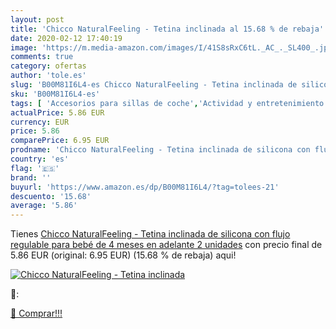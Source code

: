 ```yaml
---
layout: post
title: 'Chicco NaturalFeeling - Tetina inclinada al 15.68 % de rebaja'
date: 2020-02-12 17:40:19
image: 'https://m.media-amazon.com/images/I/41S8sRxC6tL._AC_._SL400_.jpg'
comments: true
category: ofertas
author: 'tole.es'
slug: 'B00M81I6L4-es Chicco NaturalFeeling - Tetina inclinada de silicona con...'
sku: 'B00M81I6L4-es'
tags: [ 'Accesorios para sillas de coche','Actividad y entretenimiento','Andadores','Bebé','Espejos para asientos traseros','Higiene y cuidado','Sillas de coche y accesorios','Toallitas húmedas para bebé','Toallitas y accesorios para bebé','bebé','chicco', ]
actualPrice: 5.86 EUR
currency: EUR
price: 5.86
comparePrice: 6.95 EUR
prodname: 'Chicco NaturalFeeling - Tetina inclinada de silicona con flujo regulable para bebé de 4 meses en adelante  2 unidades'
country: 'es'
flag: '🇪🇸'
brand: ''
buyurl: 'https://www.amazon.es/dp/B00M81I6L4/?tag=tolees-21'
descuento: '15.68'
average: '5.86'
---
```


Tienes [Chicco NaturalFeeling - Tetina inclinada de silicona con flujo regulable para bebé de 4 meses en adelante  2 unidades](https://www.amazon.es/dp/B00M81I6L4/?tag=tolees-21) con precio final de  5.86 EUR (original: 6.95 EUR) (15.68 %  de rebaja) aqui!

[![Chicco NaturalFeeling - Tetina inclinada](https://m.media-amazon.com/images/I/41S8sRxC6tL._AC_._SL400_.jpg)](https://www.amazon.es/dp/B00M81I6L4/?tag=tolees-21)

🔎:


[🛒 Comprar!!!](https://www.amazon.es/dp/B00M81I6L4/?tag=tolees-21)
